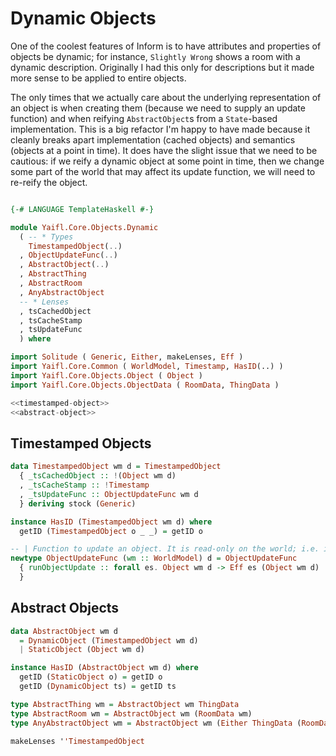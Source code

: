 # Dynamic Objects

One of the coolest features of Inform is to have attributes and properties of objects be dynamic; for instance, `Slightly Wrong` shows a room with a dynamic description. Originally I had this only for descriptions but it made more sense to be applied to entire objects.

The only times that we actually care about the underlying representation of an object is when creating them (because we need to supply an update function) and when reifying `AbstractObject`s from a `State`-based implementation. This is a big refactor I'm happy to have made because it cleanly breaks apart implementation (cached objects) and semantics (objects at a point in time). It does have the slight issue that we need to be cautious: if we reify a dynamic object at some point in time, then we change some part of the world that may affect its update function, we will need to re-reify the object.

```haskell file=src/Yaifl/Core/Objects/Dynamic.hs

{-# LANGUAGE TemplateHaskell #-}

module Yaifl.Core.Objects.Dynamic 
  ( -- * Types
    TimestampedObject(..)
  , ObjectUpdateFunc(..)
  , AbstractObject(..)
  , AbstractThing
  , AbstractRoom
  , AnyAbstractObject
  -- * Lenses
  , tsCachedObject
  , tsCacheStamp
  , tsUpdateFunc
  ) where

import Solitude ( Generic, Either, makeLenses, Eff )
import Yaifl.Core.Common ( WorldModel, Timestamp, HasID(..) )
import Yaifl.Core.Objects.Object ( Object )
import Yaifl.Core.Objects.ObjectData ( RoomData, ThingData )

<<timestamped-object>>
<<abstract-object>>
```

## Timestamped Objects

```haskell id=timestamped-object
data TimestampedObject wm d = TimestampedObject
  { _tsCachedObject :: !(Object wm d)
  , _tsCacheStamp :: !Timestamp
  , _tsUpdateFunc :: ObjectUpdateFunc wm d
  } deriving stock (Generic)

instance HasID (TimestampedObject wm d) where
  getID (TimestampedObject o _ _) = getID o

-- | Function to update an object. It is read-only on the world; i.e. it can only modify itself
newtype ObjectUpdateFunc (wm :: WorldModel) d = ObjectUpdateFunc
  { runObjectUpdate :: forall es. Object wm d -> Eff es (Object wm d)
  } 
```

## Abstract Objects
```haskell id=abstract-object
data AbstractObject wm d
  = DynamicObject (TimestampedObject wm d)
  | StaticObject (Object wm d)

instance HasID (AbstractObject wm d) where
  getID (StaticObject o) = getID o
  getID (DynamicObject ts) = getID ts

type AbstractThing wm = AbstractObject wm ThingData
type AbstractRoom wm = AbstractObject wm (RoomData wm)
type AnyAbstractObject wm = AbstractObject wm (Either ThingData (RoomData wm))

makeLenses ''TimestampedObject
```

